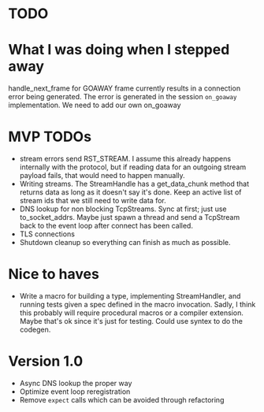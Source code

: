 TODO
====

# What I was doing when I stepped away

handle_next_frame for GOAWAY frame currently results in a connection error being
generated. The error is generated in the session `on_goaway` implementation. We
need to add our own on_goaway

# MVP TODOs

* stream errors send RST_STREAM. I assume this already happens internally with
  the protocol, but if reading data for an outgoing stream payload fails, that
  would need to happen manually.
* Writing streams. The StreamHandle has a get_data_chunk method that returns
  data as long as it doesn't say it's done. Keep an active list of stream ids
  that we still need to write data for.
* DNS lookup for non blocking TcpStreams. Sync at first; just use
  to_socket_addrs. Maybe just spawn a thread and send a TcpStream back to the
  event loop after connect has been called.
* TLS connections
* Shutdown cleanup so everything can finish as much as possible.

# Nice to haves

* Write a macro for building a type, implementing StreamHandler, and running
  tests given a spec defined in the macro invocation. Sadly, I think this
  probably will require procedural macros or a compiler extension. Maybe that's
  ok since it's just for testing. Could use syntex to do the codegen.

# Version 1.0

* Async DNS lookup the proper way
* Optimize event loop reregistration
* Remove `expect` calls which can be avoided through refactoring

